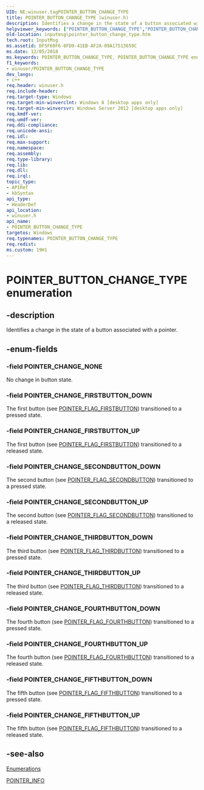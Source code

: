 ```yaml
---
UID: NE:winuser.tagPOINTER_BUTTON_CHANGE_TYPE
title: POINTER_BUTTON_CHANGE_TYPE (winuser.h)
description: Identifies a change in the state of a button associated with a pointer.
helpviewer_keywords: ["POINTER_BUTTON_CHANGE_TYPE","POINTER_BUTTON_CHANGE_TYPE enumeration [Input Messages and Notifications]","POINTER_CHANGE_FIFTHBUTTON_DOWN","POINTER_CHANGE_FIFTHBUTTON_UP","POINTER_CHANGE_FIRSTBUTTON_DOWN","POINTER_CHANGE_FIRSTBUTTON_UP","POINTER_CHANGE_FOURTHBUTTON_DOWN","POINTER_CHANGE_FOURTHBUTTON_UP","POINTER_CHANGE_NONE","POINTER_CHANGE_SECONDBUTTON_DOWN","POINTER_CHANGE_SECONDBUTTON_UP","POINTER_CHANGE_THIRDBUTTON_DOWN","POINTER_CHANGE_THIRDBUTTON_UP","inputmsg.pointer_button_change_type","winuser/POINTER_BUTTON_CHANGE_TYPE","winuser/POINTER_CHANGE_FIFTHBUTTON_DOWN","winuser/POINTER_CHANGE_FIFTHBUTTON_UP","winuser/POINTER_CHANGE_FIRSTBUTTON_DOWN","winuser/POINTER_CHANGE_FIRSTBUTTON_UP","winuser/POINTER_CHANGE_FOURTHBUTTON_DOWN","winuser/POINTER_CHANGE_FOURTHBUTTON_UP","winuser/POINTER_CHANGE_NONE","winuser/POINTER_CHANGE_SECONDBUTTON_DOWN","winuser/POINTER_CHANGE_SECONDBUTTON_UP","winuser/POINTER_CHANGE_THIRDBUTTON_DOWN","winuser/POINTER_CHANGE_THIRDBUTTON_UP"]
old-location: inputmsg\pointer_button_change_type.htm
tech.root: InputMsg
ms.assetid: DF5F60F6-8FD9-41EB-AF2A-09A17513659C
ms.date: 12/05/2018
ms.keywords: POINTER_BUTTON_CHANGE_TYPE, POINTER_BUTTON_CHANGE_TYPE enumeration [Input Messages and Notifications], POINTER_CHANGE_FIFTHBUTTON_DOWN, POINTER_CHANGE_FIFTHBUTTON_UP, POINTER_CHANGE_FIRSTBUTTON_DOWN, POINTER_CHANGE_FIRSTBUTTON_UP, POINTER_CHANGE_FOURTHBUTTON_DOWN, POINTER_CHANGE_FOURTHBUTTON_UP, POINTER_CHANGE_NONE, POINTER_CHANGE_SECONDBUTTON_DOWN, POINTER_CHANGE_SECONDBUTTON_UP, POINTER_CHANGE_THIRDBUTTON_DOWN, POINTER_CHANGE_THIRDBUTTON_UP, inputmsg.pointer_button_change_type, winuser/POINTER_BUTTON_CHANGE_TYPE, winuser/POINTER_CHANGE_FIFTHBUTTON_DOWN, winuser/POINTER_CHANGE_FIFTHBUTTON_UP, winuser/POINTER_CHANGE_FIRSTBUTTON_DOWN, winuser/POINTER_CHANGE_FIRSTBUTTON_UP, winuser/POINTER_CHANGE_FOURTHBUTTON_DOWN, winuser/POINTER_CHANGE_FOURTHBUTTON_UP, winuser/POINTER_CHANGE_NONE, winuser/POINTER_CHANGE_SECONDBUTTON_DOWN, winuser/POINTER_CHANGE_SECONDBUTTON_UP, winuser/POINTER_CHANGE_THIRDBUTTON_DOWN, winuser/POINTER_CHANGE_THIRDBUTTON_UP
f1_keywords:
- winuser/POINTER_BUTTON_CHANGE_TYPE
dev_langs:
- c++
req.header: winuser.h
req.include-header: 
req.target-type: Windows
req.target-min-winverclnt: Windows 8 [desktop apps only]
req.target-min-winversvr: Windows Server 2012 [desktop apps only]
req.kmdf-ver: 
req.umdf-ver: 
req.ddi-compliance: 
req.unicode-ansi: 
req.idl: 
req.max-support: 
req.namespace: 
req.assembly: 
req.type-library: 
req.lib: 
req.dll: 
req.irql: 
topic_type:
- APIRef
- kbSyntax
api_type:
- HeaderDef
api_location:
- winuser.h
api_name:
- POINTER_BUTTON_CHANGE_TYPE
targetos: Windows
req.typenames: POINTER_BUTTON_CHANGE_TYPE
req.redist: 
ms.custom: 19H1
---
```


# POINTER_BUTTON_CHANGE_TYPE enumeration


## -description


Identifies a change in the state of a button associated with a pointer.


## -enum-fields




### -field POINTER_CHANGE_NONE

No change in button state.


### -field POINTER_CHANGE_FIRSTBUTTON_DOWN

The first button (see <a href="https://docs.microsoft.com/previous-versions/windows/desktop/inputmsg/pointer-flags-contants">POINTER_FLAG_FIRSTBUTTON</a>) transitioned to a pressed state.


### -field POINTER_CHANGE_FIRSTBUTTON_UP

The first button (see <a href="https://docs.microsoft.com/previous-versions/windows/desktop/inputmsg/pointer-flags-contants">POINTER_FLAG_FIRSTBUTTON</a>) transitioned to a released state.


### -field POINTER_CHANGE_SECONDBUTTON_DOWN

The second button (see <a href="https://docs.microsoft.com/previous-versions/windows/desktop/inputmsg/pointer-flags-contants">POINTER_FLAG_SECONDBUTTON</a>) transitioned to a pressed state.


### -field POINTER_CHANGE_SECONDBUTTON_UP

The second button (see <a href="https://docs.microsoft.com/previous-versions/windows/desktop/inputmsg/pointer-flags-contants">POINTER_FLAG_SECONDBUTTON</a>) transitioned to a released state.


### -field POINTER_CHANGE_THIRDBUTTON_DOWN

The third button (see <a href="https://docs.microsoft.com/previous-versions/windows/desktop/inputmsg/pointer-flags-contants">POINTER_FLAG_THIRDBUTTON</a>) transitioned to a pressed state.


### -field POINTER_CHANGE_THIRDBUTTON_UP

The third button (see <a href="https://docs.microsoft.com/previous-versions/windows/desktop/inputmsg/pointer-flags-contants">POINTER_FLAG_THIRDBUTTON</a>) transitioned to a released state.


### -field POINTER_CHANGE_FOURTHBUTTON_DOWN

The fourth button (see <a href="https://docs.microsoft.com/previous-versions/windows/desktop/inputmsg/pointer-flags-contants">POINTER_FLAG_FOURTHBUTTON</a>) transitioned to a pressed state.


### -field POINTER_CHANGE_FOURTHBUTTON_UP

The fourth button (see <a href="https://docs.microsoft.com/previous-versions/windows/desktop/inputmsg/pointer-flags-contants">POINTER_FLAG_FOURTHBUTTON</a>) transitioned to a released state.


### -field POINTER_CHANGE_FIFTHBUTTON_DOWN

The fifth button (see <a href="https://docs.microsoft.com/previous-versions/windows/desktop/inputmsg/pointer-flags-contants">POINTER_FLAG_FIFTHBUTTON</a>) transitioned to a pressed state.


### -field POINTER_CHANGE_FIFTHBUTTON_UP

The fifth button (see <a href="https://docs.microsoft.com/previous-versions/windows/desktop/inputmsg/pointer-flags-contants">POINTER_FLAG_FIFTHBUTTON</a>) transitioned to a released state.


## -see-also




<a href="https://docs.microsoft.com/previous-versions/windows/desktop/inputmsg/enums">Enumerations</a>



<a href="https://docs.microsoft.com/windows/desktop/api/winuser/ns-winuser-pointer_info">POINTER_INFO</a>
 

 

